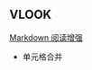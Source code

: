 ## VLOOK

[Markdown 阅读增强](https://github.com/MadMaxChow/VLOOK#%E7%AC%AC1%E6%AD%A5%E4%B8%8B%E8%BD%BD%E9%85%8D%E7%BD%AE)



* 单元格合并
